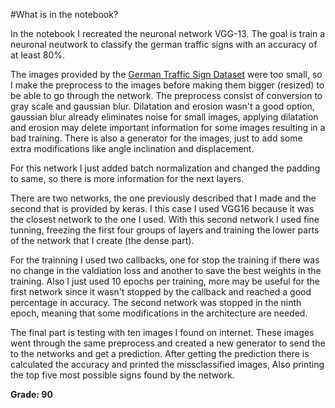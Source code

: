 #What is in the notebook?

In the notebook I recreated the neuronal network VGG-13. The goal is train a neuronal neutwork to classify the german traffic signs with an accuracy of at least 80%.

The images provided by the [German Traffic Sign Dataset](http://benchmark.ini.rub.de/?section=gtsrb&subsection=dataset) were too small, so I make the preprocess to the images before making them bigger (resized) to be able to go through the network. The preprocess consist of conversion to gray scale and gaussian blur. Dilatation and erosion wasn't a good option, gaussian blur already eliminates noise for small images, applying dilatation and erosion may delete important information for some images resulting in a bad training. There is also a generator for the images, just to add some extra modifications like angle inclination and displacement.

For this network I just added batch normalization and changed the padding to same, so there is more information for the next layers.

There are two networks, the one previously described that I made and the second that is provided by keras. I this case I used VGG16 because it was the closest network to the one I used. With this second network I used fine tunning, freezing the first four groups of layers and training the lower parts of the network that I create (the dense part).

For the trainning I used two callbacks, one for stop the training if there was no change in the valdiation loss and another to save the best weights in the training. Also I just used 10 epochs per training, more may be useful for the first network since it wasn't stopped by the callback and reached a good percentage in accuracy. The second network was stopped in the ninth epoch, meaning that some modifications in the architecture are needed. 

The final part is testing with ten images I found on internet. These images went through the same preprocess and created a new generator to send the to the networks and get a prediction. After getting the prediction there is calculated the accuracy and printed the missclassified images, Also printing the top five most possible signs found by the network.

**Grade: 90**
